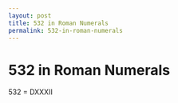 ```yaml
---
layout: post
title: 532 in Roman Numerals
permalink: 532-in-roman-numerals
---
```


# 532 in Roman Numerals

532 = DXXXII
